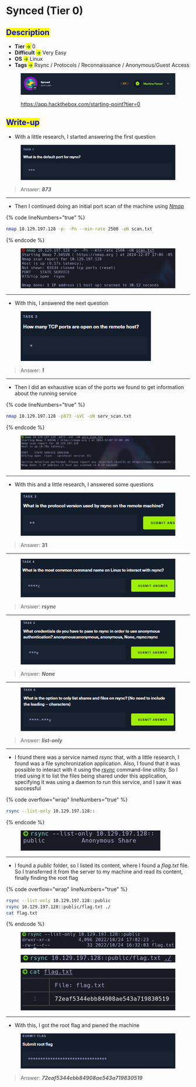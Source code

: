# Synced (Tier 0)

## <mark style="color:blue;">Description</mark>

* **Tier&#x20;**<mark style="color:green;">**->**</mark> 0
* **Difficult** <mark style="color:green;">**->**</mark> Very Easy
* **OS** <mark style="color:green;">**->**</mark> Linux
* **Tags&#x20;**<mark style="color:green;">**->**</mark> Rsync / Protocols / Reconnaissance / Anonymous/Guest Access

<figure><img src="../../.gitbook/assets/image (72).png" alt=""><figcaption><p><a href="https://app.hackthebox.com/starting-point?tier=0">https://app.hackthebox.com/starting-point?tier=0</a></p></figcaption></figure>

## <mark style="color:blue;">Write-up</mark>

* With a little research, I started answering the first question

<figure><img src="../../.gitbook/assets/image (60) (1).png" alt=""><figcaption></figcaption></figure>

> Answer: _**873**_

***

* Then I continued doing an initial port scan of the machine using [_Nmap_](../../networks/tools-and-utilities.md#nmap)

{% code lineNumbers="true" %}
```bash
nmap 10.129.197.128 -p- -Pn --min-rate 2500 -oN scan.txt
```
{% endcode %}

<figure><img src="../../.gitbook/assets/image (68) (1).png" alt=""><figcaption></figcaption></figure>

***

* With this, I answered the next question

<figure><img src="../../.gitbook/assets/image (59) (1).png" alt=""><figcaption></figcaption></figure>

> Answer: _**1**_

***

* Then I did an exhaustive scan of the ports we found to get information about the running service

{% code lineNumbers="true" %}
```bash
nmap 10.129.197.128 -p873 -sVC -oN serv_scan.txt
```
{% endcode %}

<figure><img src="../../.gitbook/assets/image (69) (1).png" alt=""><figcaption></figcaption></figure>

***

* With this and a little research, I answered some questions

<figure><img src="../../.gitbook/assets/image (63) (1).png" alt=""><figcaption></figcaption></figure>

> Answer: **31**

***

<figure><img src="../../.gitbook/assets/image (64) (1).png" alt=""><figcaption></figcaption></figure>

> Answer: _**rsync**_

***

<figure><img src="../../.gitbook/assets/image (65) (1).png" alt=""><figcaption></figcaption></figure>

> Answer: _**None**_

***

<figure><img src="../../.gitbook/assets/image (66) (1).png" alt=""><figcaption></figcaption></figure>

> Answer: _**list-only**_

***

* I found there was a service named _rsync_ that, with a little research, I found was a file synchronization application. Also, I found that it was possible to interact with it using the [_rsync_](../../networks/tools-and-utilities.md#rsync) command-line utility. So I tried using it to list the files being shared under this application, specifying it was using a daemon to run this service, and I saw it was successful

{% code overflow="wrap" lineNumbers="true" %}
```bash
rsync --list-only 10.129.197.128::
```
{% endcode %}

<figure><img src="../../.gitbook/assets/image (70) (1).png" alt=""><figcaption></figcaption></figure>

***

* I found a _public_ folder, so I listed its content, where I found a _flag.txt_ file. So I transferred it from the server to my machine and read its content, finally finding the root flag

{% code overflow="wrap" lineNumbers="true" %}
```bash
rsync --list-only 10.129.197.128::public
rsync 10.129.197.128::public/flag.txt ./
cat flag.txt
```
{% endcode %}

<figure><img src="../../.gitbook/assets/image (73).png" alt=""><figcaption></figcaption></figure>

<figure><img src="../../.gitbook/assets/image (74).png" alt=""><figcaption></figcaption></figure>

<figure><img src="../../.gitbook/assets/image (75).png" alt=""><figcaption></figcaption></figure>

***

* With this, I got the root flag and pwned the machine

<figure><img src="../../.gitbook/assets/image (39) (1) (1) (1).png" alt=""><figcaption></figcaption></figure>

> Answer: _**72eaf5344ebb84908ae543a719830519**_
